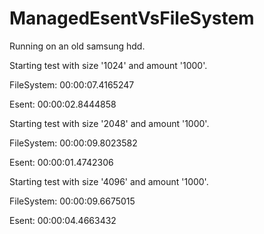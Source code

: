 ManagedEsentVsFileSystem
========================

Running on an old samsung hdd.

Starting test with size '1024' and amount '1000'.

FileSystem: 00:00:07.4165247

Esent: 00:00:02.8444858

Starting test with size '2048' and amount '1000'.

FileSystem: 00:00:09.8023582

Esent: 00:00:01.4742306

Starting test with size '4096' and amount '1000'.

FileSystem: 00:00:09.6675015

Esent: 00:00:04.4663432
